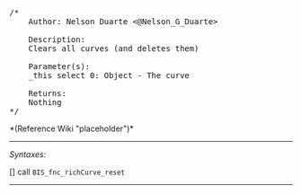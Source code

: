 <pre>/*
	Author: Nelson Duarte <@Nelson_G_Duarte>

	Description:
	Clears all curves (and deletes them)

	Parameter(s):
	_this select 0: Object - The curve

	Returns:
	Nothing
*/</pre>*(Reference Wiki "placeholder")*<!-- Remove this after fill-in -->


---
*Syntaxes:*

[] call `BIS_fnc_richCurve_reset`

---
